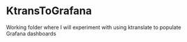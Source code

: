 # KtransToGrafana
Working folder where I will experiment with using ktranslate to populate Grafana dashboards 
